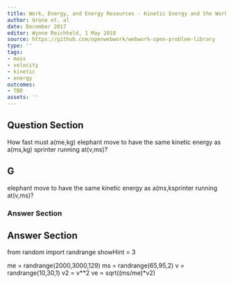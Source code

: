 ```yaml
---
title: Work, Energy, and Energy Resources - Kinetic Energy and the Work-Energy Theorem
author: Urone et. al
date: December 2017
editor: Wynne Reichheld, 1 May 2018
source: https://github.com/openwebwork/webwork-open-problem-library
type: ''
tags:
- mass
- velocity
- kinetic
- energy
outcomes:
- TBD
assets: ''
---
```


## Question Section 

How fast must a(me,kg) elephant move to have the same kinetic energy as a(ms,kg) sprinter running at(v,ms)?

## G
elephant move to have the same kinetic energy as a(ms,ksprinter running at(v,ms)?
### Answer Section


## Answer Section

from random import randrange
showHint = 3

me = randrange(2000,3000,129)
ms = randrange(65,95,2)
v = randrange(10,30,1)
v2 = v**2
ve = sqrt((ms/me)*v2)